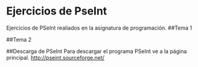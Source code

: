 # Ejercicios de PseInt
Ejercicios de PSeInt realiados en la asignatura de programación.
##Tema 1

##Tema 2

##Descarga de PSeInt
Para descargar el programa PSeInt ve a la página principal.
http://pseint.sourceforge.net/
